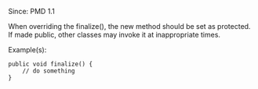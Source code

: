 Since: PMD 1.1

When overriding the finalize(), the new method should be set as protected.  If made public, 
other classes may invoke it at inappropriate times.

Example(s):
```
public void finalize() {
    // do something
}
```
